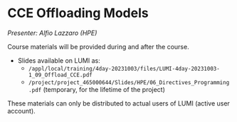 # CCE Offloading Models

*Presenter: Alfio Lazzaro (HPE)*

Course materials will be provided during and after the course.

-   Slides available on LUMI as:
    -   `/appl/local/training/4day-20231003/files/LUMI-4day-20231003-1_09_Offload_CCE.pdf`
    -   `/project/project_465000644/Slides/HPE/06_Directives_Programming.pdf` (temporary, for the lifetime of the project)
<!--
-   Recording available on LUMI as:
    `/appl/local/training/4day-20231003/recordings/1_09_Offload_CCE.mp4`
-->

These materials can only be distributed to actual users of LUMI (active user account).
